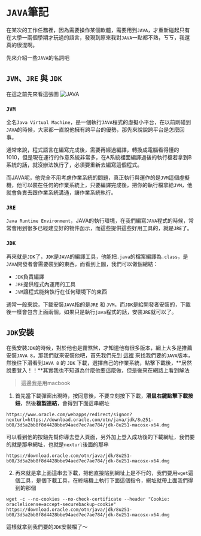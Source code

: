 # `JAVA`筆記
在某次的工作任務裡，因為需要操作某個軟體，需要用到`JAVA`，才重新碰起只有在大學一兩個學期才玩過的語言，發現到原來我對`JAVA`一點都不熟，ㄎㄎ，我還真的很混啊。

先來介紹一些`JAVA`的名詞吧
## `JVM`、`JRE` 與 `JDK`
在這之前先來看這張圖
![JAVA](https://www.oracle.com/ocom/groups/public/@otn/documents/digitalasset/2005450.jpg)
### `JVM`
全名`Java Virtual Machine`，是一個執行`JAVA`程式的虛擬小平台，在以前剛碰到`JAVA`的時候，大家都一直說他擁有跨平台的優勢，那先來說說跨平台是怎麼回事。

通常來說，程式語言在編寫完成後，需要再經過編譯，轉換成電腦看得懂的1010，但是現在運行的作意系統非常多，在A系統裡面編譯過後的執行檔若拿到B系統的話，就沒辦法執行了，必須要重新去編寫這個程式。

而JAVA呢，他完全不用考慮作業系統的問題，真正執行與運作的是`JVM`這個虛擬機，他可以裝在任何的作業系統上，只要編譯完成後，把你的執行檔拿給`JVM`，他就會負責去跟作業系統溝通，讓作業系統執行。
### `JRE`
`Java Runtime Environment`，JAVA的執行環境，在我們編寫`JAVA`程式的時候，常常會用到很多已經建立好的物件函示，而這些提供這些好用工具的，就是`JRE`了。
### `JDK`
再來就是`JDK`了，`JDK`是`JAVA`的編譯工具，他能把`.java`的檔案編譯為`.class`，是`JAVA`開發者會需要裝到的東西，而看到上圖，我們可以做個總結：
* `JDK`負責編譯
* `JRE`提供程式內運用的工具
* `JVM`讓程式能夠執行在任何環境下的東西

通常一般來說，下載安裝`JAVA`指的是`JRE` 和 `JVM`，而`JDK`是給開發者安裝的，下載後一樣會包含上面兩個，如果只是執行`java`程式的話，安裝`JRE`就可以了。
## `JDK`安裝
在我安裝`JDK`的時候，對於他也是霧煞煞，才知道他有很多版本，網上大多是推薦安裝`JAVA 8`，那我們就來安裝他吧，首先我們先到 [這裡] 來找我們要的`JAVA`版本，然後往下滑看到`JAVA 8` 的 `JDK` 下載，選擇自己的作業系統，點擊下載後，**居然說要登入！！**其實我也不知道為什麼他要這麼做，但是後來在網路上看到解法
> 這邊我是用macbook
1. 首先當下載彈窗出現時，按同意後，不要立刻按下下載，**滑鼠右鍵點擊下載按鈕**，然後**複製連結**，會得到下面這串網址
```
https://www.oracle.com/webapps/redirect/signon?nexturl=https://download.oracle.com/otn/java/jdk/8u251-b08/3d5a2bb8f8d4428bbe94aed7ec7ae784/jdk-8u251-macosx-x64.dmg
```
可以看到他的按鈕先幫你導去登入頁面，另外加上登入成功後的下載網址，我們要的就是那串網址，也就是`nexturl`後面的那串
```
https://download.oracle.com/otn/java/jdk/8u251-b08/3d5a2bb8f8d4428bbe94aed7ec7ae784/jdk-8u251-macosx-x64.dmg
```
2. 再來就是拿上面這串去下載，把他直接貼到網址上是不行的，我們要用`wget`這個工具，是個下載工具，在終端機上執行下面這個指令，網址就帶上面我們得到的那個
```
wget -c --no-cookies --no-check-certificate --header "Cookie: oraclelicense=accept-securebackup-cookie"  https://download.oracle.com/otn/java/jdk/8u251-b08/3d5a2bb8f8d4428bbe94aed7ec7ae784/jdk-8u251-macosx-x64.dmg
```
這樣就拿到我們要的`JDK`安裝檔了～

[這裡]: https://www.oracle.com/java/technologies/javase-downloads.html